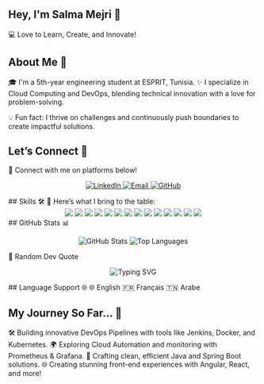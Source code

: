 ## Hey, I'm Salma Mejri 👋
💻 Love to Learn, Create, and Innovate!

## About Me 🚀
🎓 I'm a 5th-year engineering student at ESPRIT, Tunisia.
✨ I specialize in Cloud Computing and DevOps, blending technical innovation with a love for problem-solving.

💡 Fun fact: I thrive on challenges and continuously push boundaries to create impactful solutions.

## Let’s Connect 🌟
🔗 Connect with me on platforms below!

<p align="center"> <a href="https://www.linkedin.com/in/salma-mejri-1195381b3/"> <img src="https://img.shields.io/badge/-LinkedIn-0077B5?style=for-the-badge&logo=linkedin&logoColor=white" alt="LinkedIn"> </a> <a href="mailto:mejrisalma01@gmail.com"> <img src="https://img.shields.io/badge/-Email-D14836?style=for-the-badge&logo=gmail&logoColor=white" alt="Email"> </a> <a href="https://github.com/SalmaMj"> <img src="https://img.shields.io/badge/-GitHub-181717?style=for-the-badge&logo=github&logoColor=white" alt="GitHub"> </a> </p>
## Skills 🛠️
🎨 Here’s what I bring to the table:

<div align="center"> <img src="https://img.shields.io/badge/-Java-007396?style=for-the-badge&logo=java&logoColor=white"> <img src="https://img.shields.io/badge/-Spring%20Boot-6DB33F?style=for-the-badge&logo=spring-boot&logoColor=white"> <img src="https://img.shields.io/badge/-Angular-DD0031?style=for-the-badge&logo=angular&logoColor=white"> <img src="https://img.shields.io/badge/-React-61DAFB?style=for-the-badge&logo=react&logoColor=white"> <img src="https://img.shields.io/badge/-Docker-2496ED?style=for-the-badge&logo=docker&logoColor=white"> <img src="https://img.shields.io/badge/-Kubernetes-326CE5?style=for-the-badge&logo=kubernetes&logoColor=white"> <img src="https://img.shields.io/badge/-Jenkins-D24939?style=for-the-badge&logo=jenkins&logoColor=white"> <img src="https://img.shields.io/badge/-Power%20BI-F2C811?style=for-the-badge&logo=power-bi&logoColor=black"> <img src="https://img.shields.io/badge/-Prometheus-E6522C?style=for-the-badge&logo=prometheus&logoColor=white"> <img src="https://img.shields.io/badge/-Grafana-F46800?style=for-the-badge&logo=grafana&logoColor=white"> <img src="https://img.shields.io/badge/-MySQL-4479A1?style=for-the-badge&logo=mysql&logoColor=white"> <img src="https://img.shields.io/badge/-MongoDB-47A248?style=for-the-badge&logo=mongodb&logoColor=white"> <img src="https://img.shields.io/badge/-SonarQube-4E9BCD?style=for-the-badge&logo=sonarqube&logoColor=white"> <img src="https://img.shields.io/badge/-Maven-C71A36?style=for-the-badge&logo=apache-maven&logoColor=white"> </div>
## GitHub Stats 📊
<p align="center"> <img src="https://github-readme-stats.vercel.app/api?username=SalmaMj&show_icons=true&theme=radical" alt="GitHub Stats"> <img src="https://github-readme-stats.vercel.app/api/top-langs/?username=SalmaMj&layout=compact&theme=radical" alt="Top Languages"> </p>
🎨 Random Dev Quote
<p align="center"> <img src="https://readme-typing-svg.demolab.com?font=Fira+Code&size=25&pause=1000&color=F759B6&width=435&lines=%E2%80%9CThe+only+way+to+do+great+work+is+to+love+what+you+do.%E2%80%9D;-%E2%80%93+Steve+Jobs" alt="Typing SVG"> </p>
## Language Support 🌐 
🌐 English
🇫🇷 Français
🇹🇳 Arabe

 ## My Journey So Far... 🌟
🛠️ Building innovative DevOps Pipelines with tools like Jenkins, Docker, and Kubernetes.
🌍 Exploring Cloud Automation and monitoring with Prometheus & Grafana.
🔧 Crafting clean, efficient Java and Spring Boot solutions.
🌐 Creating stunning front-end experiences with Angular, React, and more!
